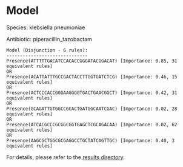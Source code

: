 
# Model

Species: klebsiella pneumoniae

Antibiotic: piperacillin_tazobactam

```
Model (Disjunction - 6 rules):
------------------------------
Presence(ATTTTTGACATCCACACCGGGATACGGACAT) [Importance: 0.85, 31 equivalent rules]
OR
Presence(ACATTATTTGCCGACTACCTTGGTGATCTCG) [Importance: 0.46, 15 equivalent rules]
OR
Presence(ACTCCCACCGGGAAGGGGTGACTGAACGGCT) [Importance: 0.42, 31 equivalent rules]
OR
Presence(GCAGATTGTGGCCGCACTGATGGCAATCGAC) [Importance: 0.02, 28 equivalent rules]
OR
Presence(ATCACGCCCGCGGCGGTGAGCTCGCAGACAA) [Importance: 0.02, 62 equivalent rules]
OR
Presence(AAGCGCTGGCGCGAGGCCTGCTATCAGTTGC) [Importance: 0.40, 3 equivalent rules]

```

For details, please refer to the [results directory](../../../../../results/scm_b/klebsiella%20pneumoniae/piperacillin_tazobactam/repeat_0/).

